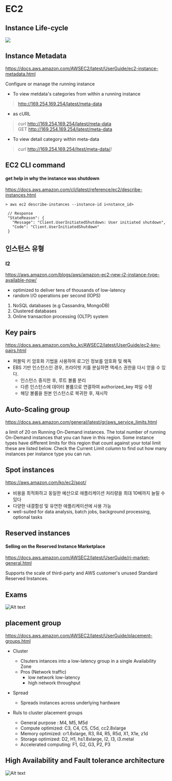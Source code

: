 # EC2

## Instance Life-cycle
![](https://docs.aws.amazon.com/AWSEC2/latest/UserGuide/images/instance_lifecycle.png)

## Instance Metadata 
https://docs.aws.amazon.com/AWSEC2/latest/UserGuide/ec2-instance-metadata.html

Configure or manage the running instance

  - To view metdata's categories from within a running instance
  > http://169.254.169.254/latest/meta-data
  - as cURL
  > curl http://169.254.169.254/latest/meta-data<br>
  > GET http://169.254.169.254/latest/meta-data

  - To view detail category within meta-data
  > curl http://169.254.169.254/ltest/meta-data/<category-name>/
  

## EC2 CLI command
#### get help in why the instance was shutdown
https://docs.aws.amazon.com/cli/latest/reference/ec2/describe-instances.html

``` > aws ec2 describe-instances --instance-id i<nstance_id> ```
``` 
 // Response
 "StateReason": {
   "Message": "Client.UserInitiatedShutdown: User initiated shutdown",
   "Code": "Client.UserInitiatedShutdown"
 }
```


## 인스턴스 유형
### I2 
https://aws.amazon.com/blogs/aws/amazon-ec2-new-i2-instance-type-available-now/

  - optimized to deliver tens of thousands of low-latency
  - random I/O operations per second (IOPS)
    
  1. NoSQL databases (e.g Cassandra, MongoDB)
  2. Clustered databases
  3. Online transaction processing (OLTP) system


## Key pairs
https://docs.aws.amazon.com/ko_kr/AWSEC2/latest/UserGuide/ec2-key-pairs.html

  - 퍼블릭 키 암호화 기법을 사용하여 로그인 정보를 암호화 및 해독
  - EBS 기반 인스턴스인 경우, 프라이빗 키를 분실하면 액세스 권한을 다시 얻을 수 있다.
    + 인스턴스 중지한 후, 루트 볼륨 분리
    + 다른 인스턴스에 데이터 볼륨으로 연결하여 authorized_key 파일 수정
    + 해당 볼륨을 원본 인스턴스로 복귀한 후, 재시작


## Auto-Scaling group
https://docs.aws.amazon.com/general/latest/gr/aws_service_limits.html

a limit of 20 on Running On-Demand instances.
The total number of running On-Demand instances that you can have in this region. 
Some instance types have different limits for this region that count against your total limit
these are listed below. Check the Current Limit column to find out how many instances per instance type you can run.

## Spot instances
https://aws.amazon.com/ko/ec2/spot/
  - 비용을 최적화하고 동일한 예산으로 애플리케이션 처리량을 최대 10배까지 늘릴 수 있다
  - 다양한 내결함성 및 유연한 애플리케이션에 사용 가능
  - well-suited for data analysis, batch jobs, background processing, optional tasks

## Reserved instances
#### Selling on the Reserved Instance Marketplace
https://docs.aws.amazon.com/AWSEC2/latest/UserGuide/ri-market-general.html

Supports the scale of third-party and AWS customer's unused Standard Reserved Instances.

## Exams
![Alt text](./images/spot-instances.jpeg "spot instances")


## placement group
https://docs.aws.amazon.com/AWSEC2/latest/UserGuide/placement-groups.html

  - Cluster
    + Clsuters intances into a low-latency group in a single Availability Zone
    + Pros (Network traffic)
      * low network low-latency
      * high network throughput

  - Spread
    + Spreads instances across underlying hardware

  - Ruls to cluster placement groups
    + General purpose : M4, M5, M5d
    + Compute optimized: C3, C4, C5, C5d, cc2.8xlarge
    + Memory optimized: cr1.8xlarge, R3, R4, R5, R5d, X1, X1e, z1d
    + Storage optimized: D2, H1, hs1.8xlarge, I2, I3, i3.metal
    + Accelerated computing: F1, G2, G3, P2, P3

## High Availability and Fault tolerance architecture
![Alt text](./images/high-availability-architecture.jpeg)